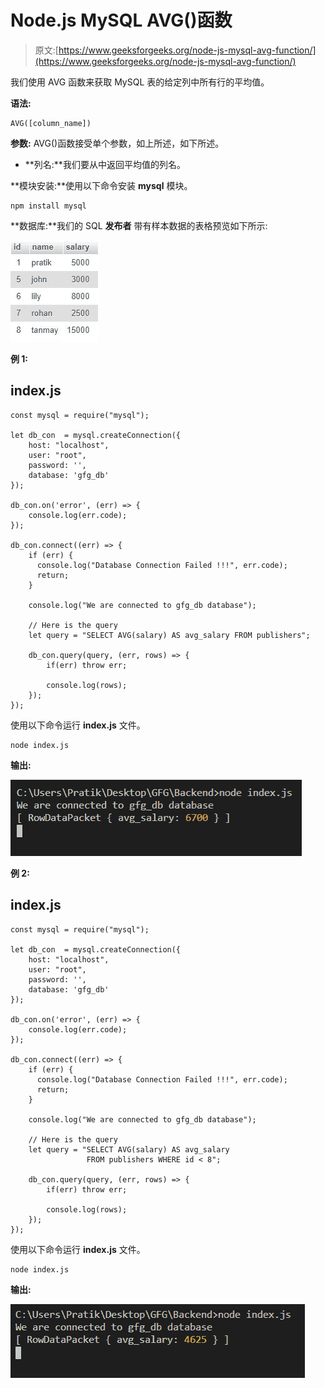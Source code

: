 # Node.js MySQL AVG()函数

> 原文:[https://www.geeksforgeeks.org/node-js-mysql-avg-function/](https://www.geeksforgeeks.org/node-js-mysql-avg-function/)

我们使用 AVG 函数来获取 MySQL 表的给定列中所有行的平均值。

**语法:**

```
AVG([column_name])
```

**参数:** AVG()函数接受单个参数，如上所述，如下所述。

*   **列名:**我们要从中返回平均值的列名。

**模块安装:**使用以下命令安装 **mysql** 模块。

```
npm install mysql
```

**数据库:**我们的 SQL **发布者** 带有样本数据的表格预览如下所示:

![](img/80ff88815de592500f8a01f6035f3226.png)

**例 1:**

## index.js

```
const mysql = require("mysql");

let db_con  = mysql.createConnection({
    host: "localhost",
    user: "root",
    password: '',
    database: 'gfg_db'
});

db_con.on('error', (err) => {
    console.log(err.code);
});

db_con.connect((err) => {
    if (err) {
      console.log("Database Connection Failed !!!", err.code);
      return;
    }

    console.log("We are connected to gfg_db database");

    // Here is the query
    let query = "SELECT AVG(salary) AS avg_salary FROM publishers";

    db_con.query(query, (err, rows) => {
        if(err) throw err;

        console.log(rows);
    });
});
```

使用以下命令运行 **index.js** 文件。

```
node index.js
```

**输出:**

![](img/a66e59df614d9d0ab1f5f84c64b55cb0.png)

**例 2:**

## index.js

```
const mysql = require("mysql");

let db_con  = mysql.createConnection({
    host: "localhost",
    user: "root",
    password: '',
    database: 'gfg_db'
});

db_con.on('error', (err) => {
    console.log(err.code);
});

db_con.connect((err) => {
    if (err) {
      console.log("Database Connection Failed !!!", err.code);
      return;
    }

    console.log("We are connected to gfg_db database");

    // Here is the query
    let query = "SELECT AVG(salary) AS avg_salary 
                 FROM publishers WHERE id < 8";

    db_con.query(query, (err, rows) => {
        if(err) throw err;

        console.log(rows);
    });
});
```

使用以下命令运行 **index.js** 文件。

```
node index.js
```

**输出:**

![](img/8beeac2d099438e76423a6faf3b2ab3c.png)